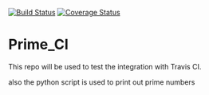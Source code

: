 [![Build Status](https://travis-ci.org/est271/Prime_CI.svg?branch=master)](https://travis-ci.org/est271/Prime_CI)
[![Coverage Status](https://coveralls.io/repos/github/est271/Prime_CI/badge.svg?branch=master)](https://coveralls.io/github/est271/Prime_CI?branch=master)

# Prime_CI
This repo will be used to test the integration with Travis CI.

also the python script is used to print out prime numbers 
